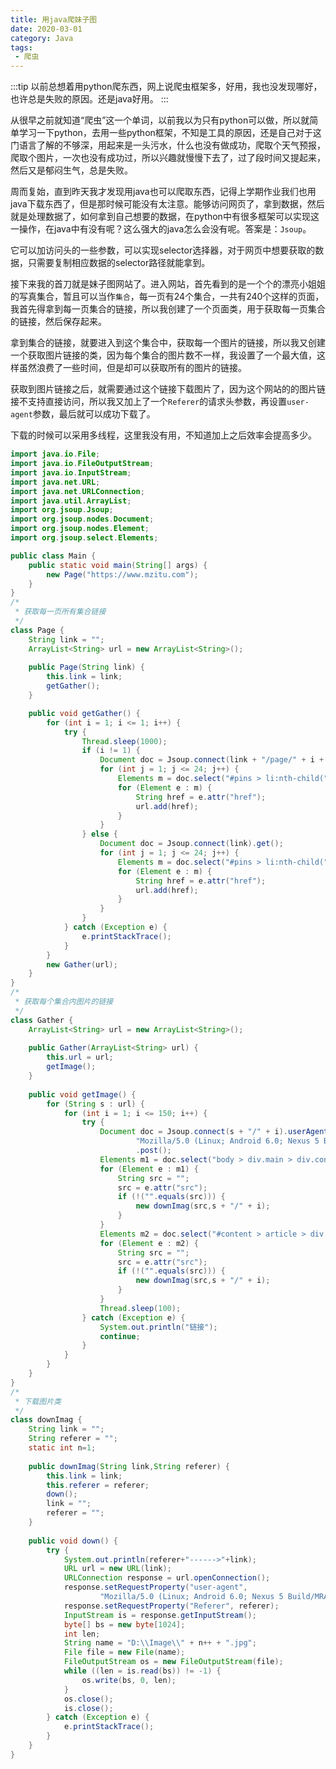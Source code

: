 ```yaml
---
title: 用java爬妹子图
date: 2020-03-01
category: Java
tags:
 - 爬虫
---
```


:::tip
以前总想着用python爬东西，网上说爬虫框架多，好用，我也没发现哪好，也许总是失败的原因。还是java好用。
:::

<!-- more -->

从很早之前就知道“爬虫”这一个单词，以前我以为只有python可以做，所以就简单学习一下python，去用一些python框架，不知是工具的原因，还是自己对于这门语言了解的不够深，用起来是一头污水，什么也没有做成功，爬取个天气预报，爬取个图片，一次也没有成功过，所以兴趣就慢慢下去了，过了段时间又提起来，然后又是郁闷生气，总是失败。

周而复始，直到昨天我才发现用java也可以爬取东西，记得上学期作业我们也用java下载东西了，但是那时候可能没有太注意。能够访问网页了，拿到数据，然后就是处理数据了，如何拿到自己想要的数据，在python中有很多框架可以实现这一操作，在java中有没有呢？这么强大的java怎么会没有呢。答案是：`Jsoup`。

它可以加访问头的一些参数，可以实现selector选择器，对于网页中想要获取的数据，只需要复制相应数据的selector路径就能拿到。

接下来我的首刀就是妹子图网站了。进入网站，首先看到的是一个个的漂亮小姐姐的写真集合，暂且可以当作`集合`，每一页有24个集合，一共有240个这样的页面，我首先得拿到每一页集合的链接，所以我创建了一个页面类，用于获取每一页集合的链接，然后保存起来。

拿到集合的链接，就要进入到这个集合中，获取每一个图片的链接，所以我又创建一个获取图片链接的类，因为每个集合的图片数不一样，我设置了一个最大值，这样虽然浪费了一些时间，但是却可以获取所有的图片的链接。

获取到图片链接之后，就需要通过这个链接下载图片了，因为这个网站的的图片链接不支持直接访问，所以我又加上了一个`Referer`的请求头参数，再设置`user-agent`参数，最后就可以成功下载了。

下载的时候可以采用多线程，这里我没有用，不知道加上之后效率会提高多少。

```java
import java.io.File;
import java.io.FileOutputStream;
import java.io.InputStream;
import java.net.URL;
import java.net.URLConnection;
import java.util.ArrayList;
import org.jsoup.Jsoup;
import org.jsoup.nodes.Document;
import org.jsoup.nodes.Element;
import org.jsoup.select.Elements;

public class Main {
	public static void main(String[] args) {
		new Page("https://www.mzitu.com");
	}
}
/*
 * 获取每一页所有集合链接
 */
class Page {
	String link = "";
	ArrayList<String> url = new ArrayList<String>();
	
	public Page(String link) {
		this.link = link;
		getGather();
	}

	public void getGather() {
		for (int i = 1; i <= 1; i++) {
			try {
				Thread.sleep(1000);
				if (i != 1) {
					Document doc = Jsoup.connect(link + "/page/" + i + "/").post();
					for (int j = 1; j <= 24; j++) {
						Elements m = doc.select("#pins > li:nth-child(" + j + ") > a");
						for (Element e : m) {
							String href = e.attr("href");
							url.add(href);
						}
					}
				} else {
					Document doc = Jsoup.connect(link).get();
					for (int j = 1; j <= 24; j++) {
						Elements m = doc.select("#pins > li:nth-child(" + j + ") > a");
						for (Element e : m) {
							String href = e.attr("href");
							url.add(href);
						}
					}
				}
			} catch (Exception e) {
				e.printStackTrace();
			}
		}
		new Gather(url);
	}
}
/*
 * 获取每个集合内图片的链接
 */
class Gather {
	ArrayList<String> url = new ArrayList<String>();
	
	public Gather(ArrayList<String> url) {
		this.url = url;
		getImage();
	}
	
	public void getImage() {
		for (String s : url) {
			for (int i = 1; i <= 150; i++) {
				try {
					Document doc = Jsoup.connect(s + "/" + i).userAgent(
							"Mozilla/5.0 (Linux; Android 6.0; Nexus 5 Build/MRA58N) AppleWebKit/537.36 (KHTML, like Gecko) Chrome/80.0.3987.122 Mobile Safari/537.36")
							.post();
					Elements m1 = doc.select("body > div.main > div.content > div.main-image > p > a > img");
					for (Element e : m1) {
						String src = "";
						src = e.attr("src");
						if (!("".equals(src))) {
							new downImag(src,s + "/" + i);
						}
					}
					Elements m2 = doc.select("#content > article > div:nth-child(2) > figure > p > a > img");
					for (Element e : m2) {
						String src = "";
						src = e.attr("src");
						if (!("".equals(src))) {
							new downImag(src,s + "/" + i);
						}
					}
					Thread.sleep(100);
				} catch (Exception e) {
					System.out.println("链接");
					continue;
				}
			}
		}
	}
}
/*
 * 下载图片类
 */
class downImag {
	String link = "";
	String referer = "";
	static int n=1;
	
	public downImag(String link,String referer) {
		this.link = link;
		this.referer = referer;
		down();
		link = "";
		referer = "";
	}
	
	public void down() {
		try {
			System.out.println(referer+"------>"+link);
			URL url = new URL(link);
			URLConnection response = url.openConnection();
			response.setRequestProperty("user-agent",
					"Mozilla/5.0 (Linux; Android 6.0; Nexus 5 Build/MRA58N) AppleWebKit/537.36 (KHTML, like Gecko) Chrome/80.0.3987.122 Mobile Safari/537.36");
			response.setRequestProperty("Referer", referer);
			InputStream is = response.getInputStream();
			byte[] bs = new byte[1024];
			int len;
			String name = "D:\\Image\\" + n++ + ".jpg";
			File file = new File(name);
			FileOutputStream os = new FileOutputStream(file);
			while ((len = is.read(bs)) != -1) {
				os.write(bs, 0, len);
			}
			os.close();
			is.close();
		} catch (Exception e) {
		    e.printStackTrace();
		}
	}
}
```